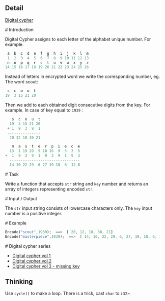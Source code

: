 ## Detail

[Digital cypher](https://www.codewars.com/kata/digital-cypher)

\# Introduction

Digital Cypher assigns to each letter of the alphabet unique number. For example:

```rust
 a  b  c  d  e  f  g  h  i  j  k  l  m
 1  2  3  4  5  6  7  8  9 10 11 12 13
 n  o  p  q  r  s  t  u  v  w  x  y  z
14 15 16 17 18 19 20 21 22 23 24 25 26
```

Instead of letters in encrypted word we write the corresponding number, eg. The word scout:

```rust
 s  c  o  u  t
19  3 15 21 20
```

Then we add to each obtained digit consecutive digits from the key. For example. In case of key equal to `1939` :

```rust
   s  c  o  u  t
  19  3 15 21 20
 + 1  9  3  9  1
 ---------------
  20 12 18 30 21

   m  a  s  t  e  r  p  i  e  c  e
  13  1 19 20  5 18 16  9  5  3  5
+  1  9  3  9  1  9  3  9  1  9  3
  --------------------------------
  14 10 22 29  6 27 19 18  6  12 8
```

\# Task

Write a function that accepts `str` string and `key` number and returns an array of integers representing encoded `str`.

\# Input / Output

The `str` input string consists of lowercase characters only.
The `key` input number is a positive integer.

\# Example

```rust
Encode("scout",1939);  ==>  [ 20, 12, 18, 30, 21]
Encode("masterpiece",1939);  ==>  [ 14, 10, 22, 29, 6, 27, 19, 18, 6, 12, 8]
```

\# Digital cypher series

-   [Digital cypher vol 1](https://www.codewars.com/kata/592e830e043b99888600002d)
-   [Digital cypher vol 2](https://www.codewars.com/kata/592edfda5be407b9640000b2)
-   [Digital cypher vol 3 - missing key](https://www.codewars.com/kata/5930d8a4b8c2d9e11500002a)

## Thinking

Use `cycle()` to make a loop. There is a trick, cast `char` to `i32`~ 